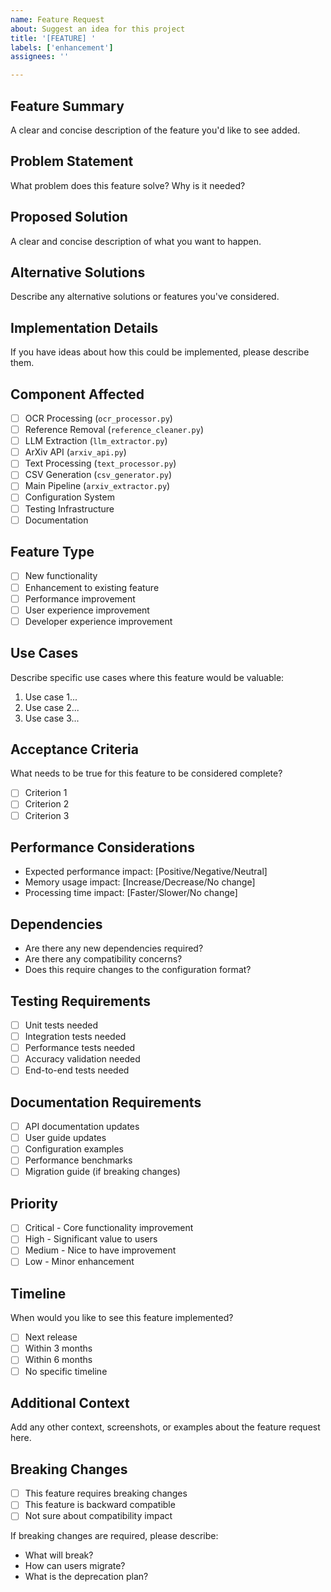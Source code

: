 ```yaml
---
name: Feature Request
about: Suggest an idea for this project
title: '[FEATURE] '
labels: ['enhancement']
assignees: ''

---
```


## Feature Summary
A clear and concise description of the feature you'd like to see added.

## Problem Statement
What problem does this feature solve? Why is it needed?

## Proposed Solution
A clear and concise description of what you want to happen.

## Alternative Solutions
Describe any alternative solutions or features you've considered.

## Implementation Details
If you have ideas about how this could be implemented, please describe them.

## Component Affected
- [ ] OCR Processing (`ocr_processor.py`)
- [ ] Reference Removal (`reference_cleaner.py`)
- [ ] LLM Extraction (`llm_extractor.py`)
- [ ] ArXiv API (`arxiv_api.py`)
- [ ] Text Processing (`text_processor.py`)
- [ ] CSV Generation (`csv_generator.py`)
- [ ] Main Pipeline (`arxiv_extractor.py`)
- [ ] Configuration System
- [ ] Testing Infrastructure
- [ ] Documentation

## Feature Type
- [ ] New functionality
- [ ] Enhancement to existing feature
- [ ] Performance improvement
- [ ] User experience improvement
- [ ] Developer experience improvement

## Use Cases
Describe specific use cases where this feature would be valuable:
1. Use case 1...
2. Use case 2...
3. Use case 3...

## Acceptance Criteria
What needs to be true for this feature to be considered complete?
- [ ] Criterion 1
- [ ] Criterion 2
- [ ] Criterion 3

## Performance Considerations
- Expected performance impact: [Positive/Negative/Neutral]
- Memory usage impact: [Increase/Decrease/No change]
- Processing time impact: [Faster/Slower/No change]

## Dependencies
- Are there any new dependencies required?
- Are there any compatibility concerns?
- Does this require changes to the configuration format?

## Testing Requirements
- [ ] Unit tests needed
- [ ] Integration tests needed
- [ ] Performance tests needed
- [ ] Accuracy validation needed
- [ ] End-to-end tests needed

## Documentation Requirements
- [ ] API documentation updates
- [ ] User guide updates
- [ ] Configuration examples
- [ ] Performance benchmarks
- [ ] Migration guide (if breaking changes)

## Priority
- [ ] Critical - Core functionality improvement
- [ ] High - Significant value to users
- [ ] Medium - Nice to have improvement
- [ ] Low - Minor enhancement

## Timeline
When would you like to see this feature implemented?
- [ ] Next release
- [ ] Within 3 months
- [ ] Within 6 months
- [ ] No specific timeline

## Additional Context
Add any other context, screenshots, or examples about the feature request here.

## Breaking Changes
- [ ] This feature requires breaking changes
- [ ] This feature is backward compatible
- [ ] Not sure about compatibility impact

If breaking changes are required, please describe:
- What will break?
- How can users migrate?
- What is the deprecation plan?